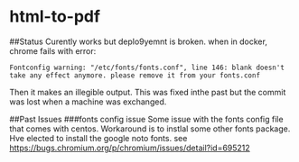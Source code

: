 # html-to-pdf
##Status
Curently works but deplo9yemnt is broken.  when in docker, chrome fails with error:

`Fontconfig warning: "/etc/fonts/fonts.conf", line 146: blank doesn't take any effect anymore. please remove it from your fonts.conf`

Then it makes an illegible output.  This was fixed inthe past but the commit was lost when a machine was exchanged.

##Past Issues
###fonts config <blank> issue
Some issue with the fonts config file that comes with centos.  Workaround is to instlal some other fonts package.  Hve elected to install the google noto fonts. see https://bugs.chromium.org/p/chromium/issues/detail?id=695212


